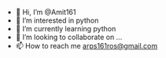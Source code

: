 - 👋 Hi, I’m @Amit161
- 👀 I’m interested in python
- 🌱 I’m currently learning python
- 💞️ I’m looking to collaborate on ...
- 📫 How to reach me arps161ros@gmail.com

<!---
Amit161/Amit161 is a ✨ special ✨ repository because its `README.md` (this file) appears on your GitHub profile.
You can click the Preview link to take a look at your changes.
--->
